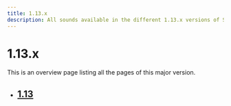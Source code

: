 ```yaml
---
title: 1.13.x
description: All sounds available in the different 1.13.x versions of Spigot.
---
```


# 1.13.x

This is an overview page listing all the pages of this major version.

<div class="grid cards" markdown>

- ## [1.13](1.13.md)

</div>